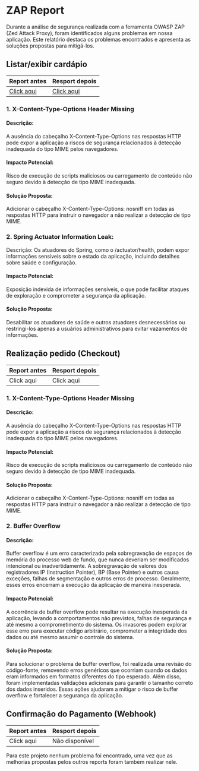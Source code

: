 # ZAP Report

Durante a análise de segurança realizada com a ferramenta OWASP ZAP (Zed Attack Proxy), foram identificados alguns problemas em nossa aplicação. Este relatório destaca os problemas encontrados e apresenta as soluções propostas para mitigá-los.

## Listar/exibir cardápio

| Report antes | Resport depois |
| ------------ | ---------------|
| [Click aqui](zap-report-cardapio-antes.html)   | [Click aqui](zap-report-cardapio-depois.html)     |

### 1. X-Content-Type-Options Header Missing

#### Descrição:

A ausência do cabeçalho X-Content-Type-Options nas respostas HTTP pode expor a aplicação a riscos de segurança relacionados à detecção inadequada do tipo MIME pelos navegadores.

#### Impacto Potencial:

Risco de execução de scripts maliciosos ou carregamento de conteúdo não seguro devido à detecção de tipo MIME inadequada.

#### Solução Proposta:

Adicionar o cabeçalho X-Content-Type-Options: nosniff em todas as respostas HTTP para instruir o navegador a não realizar a detecção de tipo MIME.

### 2. Spring Actuator Information Leak:

Descrição: Os atuadores do Spring, como o /actuator/health, podem expor informações sensíveis sobre o estado da aplicação, incluindo detalhes sobre saúde e configuração. 

#### Impacto Potencial:

Exposição indevida de informações sensíveis, o que pode facilitar ataques de exploração e comprometer a segurança da aplicação.

#### Solução Proposta:

Desabilitar os atuadores de saúde e outros atuadores desnecessários ou restringi-los apenas a usuários administrativos para evitar vazamentos de informações.

## Realização pedido (Checkout)

| Report antes | Resport depois |
| ------------ | ---------------|
| Click aqui   | Click aqui     |

### 1. X-Content-Type-Options Header Missing

#### Descrição:

A ausência do cabeçalho X-Content-Type-Options nas respostas HTTP pode expor a aplicação a riscos de segurança relacionados à detecção inadequada do tipo MIME pelos navegadores.

#### Impacto Potencial:

Risco de execução de scripts maliciosos ou carregamento de conteúdo não seguro devido à detecção de tipo MIME inadequada.

#### Solução Proposta:

Adicionar o cabeçalho X-Content-Type-Options: nosniff em todas as respostas HTTP para instruir o navegador a não realizar a detecção de tipo MIME.

### 2. Buffer Overflow

#### Descrição:

Buffer overflow é um erro caracterizado pela sobregravação de espaços de memória do processo web de fundo, que nunca deveriam ser modificados intencional ou inadvertidamente. A sobregravação de valores dos registradores IP (Instruction Pointer), BP (Base Pointer) e outros causa exceções, falhas de segmentação e outros erros de processo. Geralmente, esses erros encerram a execução da aplicação de maneira inesperada.

#### Impacto Potencial:

A ocorrência de buffer overflow pode resultar na execução inesperada da aplicação, levando a comportamentos não previstos, falhas de segurança e até mesmo a comprometimento do sistema. Os invasores podem explorar esse erro para executar código arbitrário, comprometer a integridade dos dados ou até mesmo assumir o controle do sistema.

#### Solução Proposta:

Para solucionar o problema de buffer overflow, foi realizada uma revisão do código-fonte, removendo erros genéricos que ocorriam quando os dados eram informados em formatos diferentes do tipo esperado. Além disso, foram implementadas validações adicionais para garantir o tamanho correto dos dados inseridos. Essas ações ajudaram a mitigar o risco de buffer overflow e fortalecer a segurança da aplicação.

## Confirmação do Pagamento (Webhook)

| Report antes | Resport depois |
| ------------ | ---------------|
| Click aqui   | Não disponível |

Para este projeto nenhum problema foi encontrado, uma vez que as melhorias propostas pelos outros reports foram tambem realizar nele.